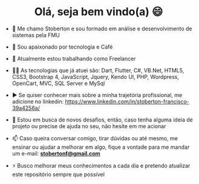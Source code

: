 ### 

<h1 align="center">Olá, seja bem vindo(a) 😄</h1>

- 🔭 Me chamo Stoberton e sou formado em análise e desenvolvimento de sistemas pela FMU

- 👋 Sou apaixonado por tecnologia e Café

- 🔭 Atualmente estou trabalhando como Freelancer

- 👨‍💻 As tecnologias que já atuei são: Dart, Flutter, C#, VB.Net, HTML5, CSS3, Bootstrap 4, JavaScript, Jquery, Kendo UI, PHP, Wordpress, OpenCart, MVC, SQL Server e MySql

- ▶️  Se quiser conhecer mais sobre a minha trajetória profissional, me adicione no linkedin:
      https://www.linkedin.com/in/stoberton-francisco-39a4256a/ 

- 💬 Estou em busca de novos desafios, então, caso tenha alguma ideia de projeto ou precise de ajuda no seu, não hesite em me acionar

- 📫 Caso queira conversar comigo, tirar dúvidas ou até mesmo, me ensinar ou ajudar a melhorar em algo, fique a vontade para me mandar um e-mail: **stobertonf@gmail.com**

- ⚡ Busco melhorar meus conhecimentos a cada dia e pretendo atualizar este repositório sempre que possível  

